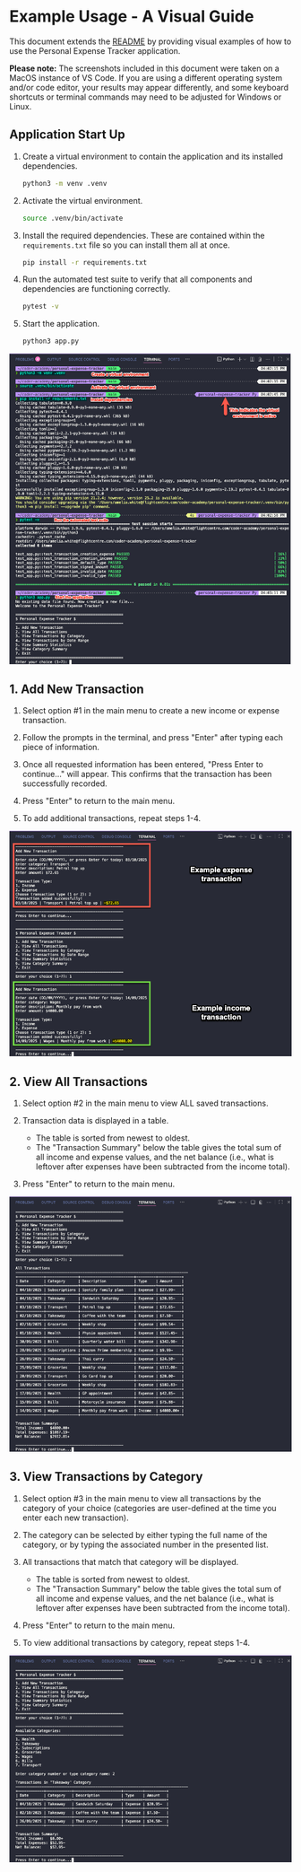 # Example Usage - A Visual Guide

This document extends the [README](./README.md) by providing visual examples of how to use the Personal Expense Tracker application.

**Please note:** The screenshots included in this document were taken on a MacOS instance of VS Code. If you are using a different operating system and/or code editor, your results may appear differently, and some keyboard shortcuts or terminal commands may need to be adjusted for Windows or Linux.

## Application Start Up

1. Create a virtual environment to contain the application and its installed dependencies.
   ```bash
   python3 -m venv .venv
   ```
2. Activate the virtual environment.
   ```bash
   source .venv/bin/activate
   ```
3. Install the required dependencies. These are contained within the `requirements.txt` file so you can install them all at once.
   ```bash
   pip install -r requirements.txt
   ```
4. Run the automated test suite to verify that all components and dependencies are functioning correctly.
   ```bash
   pytest -v
   ```
5. Start the application.
   ```bash
   python3 app.py
   ```

![](./images/application_start_up.png)

## 1. Add New Transaction

1. Select option #1 in the main menu to create a new income or expense transaction.

2. Follow the prompts in the terminal, and press "Enter" after typing each piece of information.

3. Once all requested information has been entered, "Press Enter to continue..." will appear. This confirms that the transaction has been successfully recorded.

4. Press "Enter" to return to the main menu.

5. To add additional transactions, repeat steps 1-4.

![](./images/add_new_transaction.png)

## 2. View All Transactions

1. Select option #2 in the main menu to view ALL saved transactions.

2. Transaction data is displayed in a table.

   - The table is sorted from newest to oldest.
   - The "Transaction Summary" below the table gives the total sum of all income and expense values, and the net balance (i.e., what is leftover after expenses have been subtracted from the income total).

3. Press "Enter" to return to the main menu.

![](./images/view_all_transactions.png)

## 3. View Transactions by Category

1. Select option #3 in the main menu to view all transactions by the category of your choice (categories are user-defined at the time you enter each new transaction).

2. The category can be selected by either typing the full name of the category, or by typing the associated number in the presented list.

3. All transactions that match that category will be displayed.

   - The table is sorted from newest to oldest.
   - The "Transaction Summary" below the table gives the total sum of all income and expense values, and the net balance (i.e., what is leftover after expenses have been subtracted from the income total).

4. Press "Enter" to return to the main menu.

5. To view additional transactions by category, repeat steps 1-4.

![](./images/view_transactions_by_category.png)

